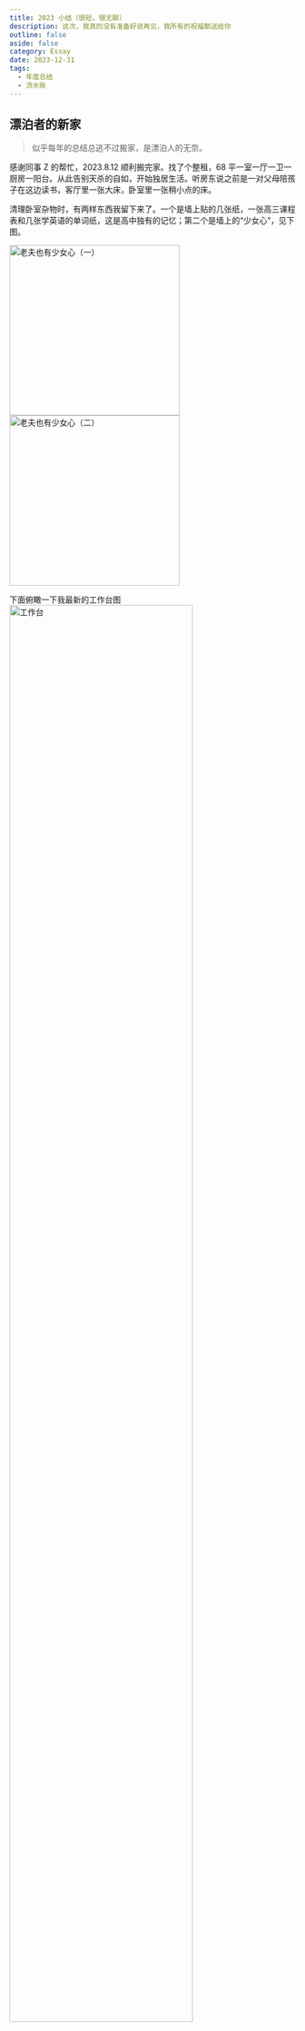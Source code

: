 ```yaml
---
title: 2023 小结（很短，很无聊）
description: 这次，我真的没有准备好说再见，我所有的祝福都送给你
outline: false
aside: false
category: Essay
date: 2023-12-31
tags:
  - 年度总结
  - 流水账
---
```


<!--@include: ../../../.vitepress/template/PostCommon.md-->


## 漂泊者的新家

> 似乎每年的总结总逃不过搬家，是漂泊人的无奈。
>

感谢同事 Z 的帮忙，2023.8.12 顺利搬完家。找了个整租，68 平一室一厅一卫一厨房一阳台。从此告别天杀的自如，开始独居生活。听房东说之前是一对父母陪孩子在这边读书，客厅里一张大床，卧室里一张稍小点的床。

清理卧室杂物时，有两样东西我留下来了。一个是墙上贴的几张纸，一张高三课程表和几张学英语的单词纸，这是高中独有的记忆；第二个是墙上的“少女心”，见下图。

<Image src="2023%20小结（很短，很无聊）/少女心1.jpeg" alt="老夫也有少女心（一）" width="300px" />
<Image src="2023%20小结（很短，很无聊）/少女心2.jpeg" alt="老夫也有少女心（二）" width="300px" />


下面俯瞰一下我最新的工作台图
<Image src="2023%20小结（很短，很无聊）/工作台.jpeg" alt="工作台" width="80%" />


## 流水零碎

就偷个懒，只放些图吧。
:::details 为表诚意，丑图敬上：
<Image src="2023%20小结（很短，很无聊）/me.jpeg" alt="我" width="80%" />
:::

<Image src="2023%20小结（很短，很无聊）/banmian.jpeg" alt="我的乡愁是一碗板面，1.18 和毅兄在北国" width="300px" />
<Image src="2023%20小结（很短，很无聊）/flowers.jpeg" alt="今年也有花花" width="300px" />
<Image src="2023%20小结（很短，很无聊）/dangao.jpeg" alt="十月一回家，兄弟们给买的生日蛋糕" width="300px" />å
<Image src="2023%20小结（很短，很无聊）/paint1.jpeg" alt="2023.2.18 于南开文园，就这绘画水平😮‍💨" width="300px" />
<Image src="2023%20小结（很短，很无聊）/legao.jpeg" alt="乐高之三个多小时的苦功夫" width="300px" />
<Image src="2023%20小结（很短，很无聊）/ynshiqingdan.jpeg" alt="主打清淡饮食，高端的食材" width="300px" />
<Image src="2023%20小结（很短，很无聊）/brother-river.jpeg" alt="海河边，左到右，弟弟、我、妹妹" width="300px" />
<Image src="2023%20小结（很短，很无聊）/xiongmao.jpeg" alt="北京动物园看国宝" width="300px" />
<Image src="2023%20小结（很短，很无聊）/erguotou.jpeg" alt="2023.7.29 南开文园 与毅兄居家火锅与二锅头" width="300px" />


## 猫🐱

九月初，似对今日 (2023.12.31) 之难早有预料般，在强烈的意念驱使下，我决定养只猫。它有名字叫「当当」。

[我养了一只猫](https://blog.ikangjia.cn/me-and-my-cat)

## 其他

今年没买什么大件，攒钱计划完成了 90%，主打一个攒钱买房娶媳妇儿 (好似做梦)。

对**美食**的探索没什么精进，主打一个日常饮食，买了个高压锅，做饭范围 (炖肉) 扩大了不少。每次算起支出，美团你还我钱！最近几个月，能明显感觉到外卖怎么又贵又难吃啊，一只自己做饭。

**书**：买了《ON Java 中文版》上下册、《代码整洁之道》系列 2 本、《Effective Java》、《凤凰架构》 一共六本技术类书。重新读了一遍《鲁宾逊漂流记》，看着两个小说，一个月更，一个停更了。

**影视**：新剧一个没看，补了不少老剧。有《围棋少年》系列、《老友记》系列、《鬼吹灯》系列、《朱元璋》等。在 B 站将四大名著 (老版) 都重温了一遍甚至几遍，包括《红楼梦》。这一年一次没进影院，前几日重温了高一看过的电影《音乐之声》。

**技术 & 产出**

正如我的知乎签名写的「虎头蛇尾剧情专家，完美计划的半途而废者，又懒又贱的俗人甲」，如果让我给自己打个标签，那一定是 PlanMaker。对就是我了，计划表制定的非常完美， Xmind 导图画的极其合理。

今年发了四个朋友圈，博客打了几个草稿，一直拖着没完成。技术笔记倒是写了一些，比较零散，不成体系，后续整理吧。把技术笔记首页精简了一下，嗯，确实没什么像样的产出。

DailyWords：365 天产出了 109 个，大多是些无病呻吟，感兴趣可移步去[瞧瞧](https://ikangjia.cn/words/)。

技术栈：这一年，几乎没写一行 Java 代码。工作上转了前端，与 Vue 生态打了一年交道。最近对 Flutter 生态肝兴趣，正好熟悉 Java&JavaScript 的我第一次遇到 Dart，只感慨了一句「Java (深厚严厉的父亲) 💓 JavaScript (活泼烂漫的母亲)。  ==>  Dart 逆子」，真的太像两者结合了。

资源搜集算是我一个爱好，4T 的移动硬盘、2T 的电脑硬盘塞满了。里面甚至有我给未来「儿子 | 女儿」准备的优质动漫。

**局势、新闻、热点、人性**

先引用两段学者的话吧

> 他们其实根本不关注真正的劳动人民、劳动妇女，甚至爱环境胜于爱人，爱动物胜于爱人。一群天天喝着星巴克，嘴里夹杂着英语词儿，满身文艺范儿或者中产范儿的那些伪精英，有时候习惯用粗鄙的语言、用杠精式的这种辩论，替他们想象中的弱势群体发声，然后不断地自我感动，占据和浪费这大量的社会舆论空间。
>

> 比如网络上，我们有各种左的、右的这种身份标签，有激进的女权，也有保守的女德。有极端的环保和动物权利等等，这些都是西方六七十年代以来玩剩下的东西，它的本质就是几条：
第一，只讲权利不讲责任；
第二，撕裂社会，把人给硬生生分成不同的人；
第三，集权特权压倒整体利益。包括一些人的小群体，甚至一些动物甚至抽象的环境抽象的一些理念，都拥有了高于人民整体利益的道德优越感；
第四点，说白了就是有一些人借此搞政治，搞运动。
>

与上一年的同章节写的内容基本相同，这一年依旧是冷观网络上的蝇营狗苟、魑魅魍魉。我之前写过一篇杂文[《怪象论》](https://blog.ikangjia.cn/It-Will-Be-Better)，里面内容很浅薄，也只是论述了我当时的一些想法。我个人比较传统，生在自己的国家，我起码不会诋毁她。有多少人抱怨甚至翻过那道墙，殊不知没有那道墙，说不定早已被帝国主义的颜色侵染，哪里还有这几十载的闷声发大财，哪里有如今和平的时代。

最近海思芯片 WiFi 7 窃密事件沸沸扬扬，我不是花粉，但是对这样一个被敌人没不择手段打压，被有心的同胞和被带节奏的同胞诋毁的民族企业，我只想说一句牛逼。没有独立的思想，只会被牵着鼻子走，就像在 B 乎上，你不骂华为，B 乎上的精分子能骂死你 😅。

说了这么多，其实关了网络，啥也不是。多看看新闻，多读读书，国泰民安，且行且珍惜。

<Image src="2023%20小结（很短，很无聊）/1450.jpeg" alt="1450" width="200px" />


## 小结

一人两地三餐四季，继续等下一年到来。